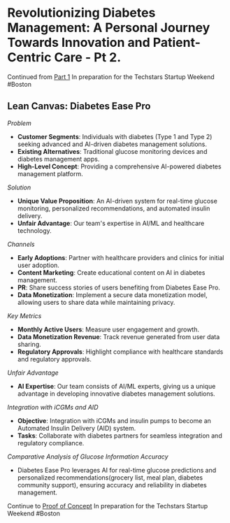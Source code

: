 # Revolutionizing Diabetes Management: A Personal Journey Towards Innovation and Patient-Centric Care - Pt 2.

Continued from [Part 1](/2023/09/27/revolution.diabetes-management-and-CGM-technology-p4) In preparation for the Techstars Startup Weekend #Boston

## Lean Canvas: Diabetes Ease Pro

_Problem_

- **Customer Segments**: Individuals with diabetes (Type 1 and Type 2) seeking advanced and AI-driven diabetes management solutions.
- **Existing Alternatives**: Traditional glucose monitoring devices and diabetes management apps.
- **High-Level Concept**: Providing a comprehensive AI-powered diabetes management platform.

_Solution_

- **Unique Value Proposition**: An AI-driven system for real-time glucose monitoring, personalized recommendations, and automated insulin delivery.
- **Unfair Advantage**: Our team's expertise in AI/ML and healthcare technology.

_Channels_

- **Early Adoptions**: Partner with healthcare providers and clinics for initial user adoption.
- **Content Marketing**: Create educational content on AI in diabetes management.
- **PR**: Share success stories of users benefiting from Diabetes Ease Pro.
- **Data Monetization**: Implement a secure data monetization model, allowing users to share data while maintaining privacy.

_Key Metrics_

- **Monthly Active Users**: Measure user engagement and growth.
- **Data Monetization Revenue**: Track revenue generated from user data sharing.
- **Regulatory Approvals**: Highlight compliance with healthcare standards and regulatory approvals.

_Unfair Advantage_

- **AI Expertise**: Our team consists of AI/ML experts, giving us a unique advantage in developing innovative diabetes management solutions.

_Integration with iCGMs and AID_

- **Objective**: Integration with iCGMs and insulin pumps to become an Automated Insulin Delivery (AID) system.
- **Tasks**: Collaborate with diabetes partners for seamless integration and regulatory compliance.

_Comparative Analysis of Glucose Information Accuracy_

- Diabetes Ease Pro leverages AI for real-time glucose predictions and personalized recommendations(grocery list, meal plan, diabetes community support), ensuring accuracy and reliability in diabetes management.

Continue to [Proof of Concept](2023-09-26-3.revolution.diabetes-management-and-CGM-technology) In preparation for the Techstars Startup Weekend #Boston
